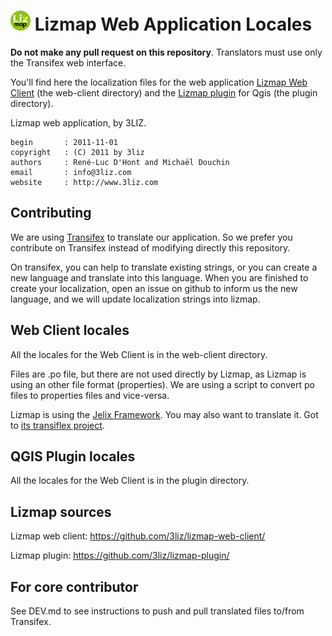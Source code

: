# ![logo](icon.png "lizmap") Lizmap Web Application Locales

**Do not make any pull request on this repository**.
Translators must use only the Transifex web interface.

You'll find here the localization files for the web application 
[Lizmap Web Client](https://github.com/3liz/lizmap-web-client/) (the web-client directory)
and the [Lizmap plugin](https://github.com/3liz/lizmap-plugin) for Qgis (the plugin directory).

Lizmap web application, by 3LIZ.

    begin       : 2011-11-01
    copyright   : (C) 2011 by 3liz
    authors     : René-Luc D'Hont and Michaël Douchin
    email       : info@3liz.com
    website     : http://www.3liz.com


## Contributing

We are using [Transifex](https://www.transifex.com/3liz-1/lizmap-locales/) to
translate our application. So we prefer you contribute on Transifex instead
of modifying directly this repository.

On transifex, you can help to translate existing strings, or you can create a new
language and translate into this language. When you are finished to create your
localization, open an issue on github to inform us the new language, and
we will update localization strings into lizmap. 


## Web Client locales

All the locales for the Web Client is in the web-client directory.

Files are .po file, but there are not used directly by Lizmap, as Lizmap is
using an other file format (properties). We are using a script to convert po files 
to properties files and vice-versa.

Lizmap is using the [Jelix Framework](https://jelix.org). You may also want to
translate it. Got to [its transiflex project](https://www.transifex.com/3liz-1/jelix/).


## QGIS Plugin locales

All the locales for the Web Client is in the plugin directory.

## Lizmap sources

Lizmap web client: https://github.com/3liz/lizmap-web-client/

Lizmap plugin: https://github.com/3liz/lizmap-plugin/

## For core contributor

See DEV.md to see instructions to push and pull translated files to/from Transifex.

